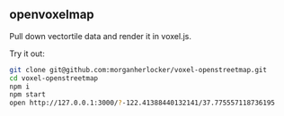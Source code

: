 openvoxelmap
---

Pull down vectortile data and render it in voxel.js. 

Try it out:

```sh
git clone git@github.com:morganherlocker/voxel-openstreetmap.git
cd voxel-openstreetmap
npm i
npm start
open http://127.0.0.1:3000/?-122.41388440132141/37.775557118736195
```
